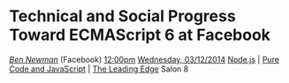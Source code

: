 Technical and Social Progress Toward ECMAScript 6 at Facebook
===============

*[Ben Newman](http://fluentconf.com/fluent2014/public/schedule/speaker/165862)* (Facebook)
[12:00pm](http://fluentconf.com/fluent2014/public/schedule/full#s2014-03-12-12:00) [Wednesday, 03/12/2014](http://fluentconf.com/fluent2014/public/schedule/grid/2014-03-12)
[Node.js](http://fluentconf.com/fluent2014/public/schedule/topic/Node.js) | [Pure Code and JavaScript](http://fluentconf.com/fluent2014/public/schedule/topic/Pure%20Code%20and%20JavaScript) | [The Leading Edge](http://fluentconf.com/fluent2014/public/schedule/topic/The%20Leading%20Edge)
Salon 8
